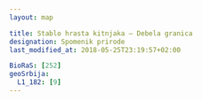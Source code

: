 ```yaml
---
layout: map

title: Stablo hrasta kitnjaka – Debela granica
designation: Spomenik prirode
last_modified_at: 2018-05-25T23:19:57+02:00

BioRaS: [252]
geoSrbija:
  L1_182: [9]
---
```


